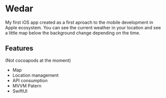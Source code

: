 # Wedar
My first iOS app created as a first aproach to the mobile development in Apple ecosystem.
You can see the current weather in your location and see a little map below the background change depending on the time.



## Features
(Not cocoapods at the moment)
* Map
* Location management
* API consumption
* MVVM Patern
* SwiftUI
